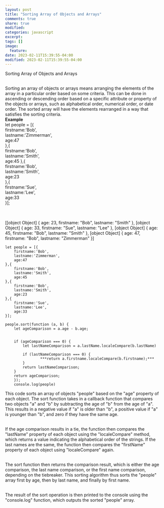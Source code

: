 ```yaml
---
layout: post
title: "Sorting Array of Objects and Arrays"
comments: true
share: true
modified:
categories: javascript
excerpt:
tags: []
image:
  feature:
date: 2023-02-11T15:39:55-04:00
modified: 2023-02-11T15:39:55-04:00
---
```


Sorting Array of Objects and Arrays
<br><br>

Sorting an array of objects or arrays means arranging the elements of the array in a particular order based on some criteria. This can be done in ascending or descending order based on a specific attribute or property of the objects or arrays, such as alphabetical order, numerical order, or date order. The sorted array will have the elements rearranged in a way that satisfies the sorting criteria.
<br>
**Example**<br>
let people = [{<br>
    firstname:'Bob',<br>
    lastname:'Zimmerman',<br>
    age:47<br>
},{<br>
    firstname:'Bob',<br>
    lastname:'Smith',<br>
    age:45
},{<br>
    firstname:'Bob',<br>
    lastname:'Smith',<br>
    age:23<br>
},{<br>
    firstname:'Sue',<br>
    lastname:'Lee',<br>
    age:33<br>
}];<br>
<br><br>

[[object Object] {
  age: 23,
  firstname: "Bob",
  lastname: "Smith"
}, [object Object] {
  age: 33,
  firstname: "Sue",
  lastname: "Lee"
}, [object Object] {
  age: 45,
  firstname: "Bob",
  lastname: "Smith"
}, [object Object] {
  age: 47,
  firstname: "Bob",
  lastname: "Zimmerman"
}]




~~~
let people = [{
    firstname:'Bob',
    lastname:'Zimmerman',
    age:47
},{
    firstname:'Bob',
    lastname:'Smith',
    age:45
},{
    firstname:'Bob',
    lastname:'Smith',
    age:23
},{
    firstname:'Sue',
    lastname:'Lee',
    age:33
}];

people.sort(function (a, b) {
    let ageComparison = a.age - b.age;


    if (ageComparison === 0) {
        let lastNameComparison = a.lastName.localeCompare(b.lastName)
    
        if (lastNameComparison === 0) {
                ***return a.firstname.localeCompare(b.firstname);***
        }
        return lastNameComparison;
    }
    return ageComparison;
    });
    console.log(people)
~~~


This code sorts an array of objects "people" based on the "age" property of each object. The sort function takes in a callback function that compares two objects "a" and "b" by subtracting the age of "b" from the age of "a". This results in a negative value if "a" is older than "b", a positive value if "a" is younger than "b", and zero if they have the same age.<br><br>

If the age comparison results in a tie, the function then compares the "lastName" property of each object using the "localeCompare" method, which returns a value indicating the alphabetical order of the strings. If the last names are the same, the function then compares the "firstName" property of each object using "localeCompare" again.<br><br>

The sort function then returns the comparison result, which is either the age comparison, the last name comparison, or the first name comparison, depending on the tiebreaker. This sorting algorithm thus sorts the "people" array first by age, then by last name, and finally by first name.<br><br>

The result of the sort operation is then printed to the console using the "console.log" function, which outputs the sorted "people" array.<br><br>